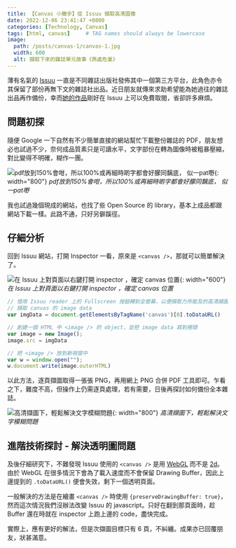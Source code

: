 ```yaml
---
title: 【Canvas 小撇步】從 Issuu 擷取高清圖像
date: 2022-12-06 23:41:47 +0800
categories: [Technology, Canvas]
tags: [html, canvas]     # TAG names should always be lowercase
image: 
  path: /posts/canvas-1/canvas-1.jpg
  width: 600
  alt: 擷取下來的雜誌單元故事《燕處危巢》
---
```


薄有名氣的 [Issuu](https://issuu.com/) 一直是不同雜誌出版社發佈其中一個第三方平台，此角色亦令其保留了部份再無下文的雜誌社出品。近日朋友就傳來求助希望能為她過往的雜誌出品再作備份，幸而[她的作品](https://issuu.com/arianalife/docs/ariana04/108)剛好在 Issuu 上可以免費取閱，省卻許多麻煩。

## 問題初探

隨便 Google 一下自然有不少簡單直接的網站幫忙下載整份雜誌的 PDF，朋友想必也試過不少，奈何成品質素只是可讀水平，文字部份在轉為圖像時被粗暴壓縮，對比變得不明確，糊作一團。

![pdf放到150%會咁，所以100%或再細時啲字都會好朦同黐底， 似一pat嘢](/posts/canvas-1/canvas-2.jpeg){: width="800"}
_pdf放到150%會咁，所以100%或再細時啲字都會好朦同黐底， 似一pat嘢_

我也試過幾個現成的網站，也找了些 Open Source 的 library，基本上成品都跟網站下載一樣。此路不通，只好另僻蹊徑。

## 仔細分析

回到 Issuu 網站，打開 Inspector 一看，原來是 `<canvas />`，那就可以簡單解決了。

![在 Issuu 上對頁面以右鍵打開 inspector ，確定 canvas 位置](/posts/canvas-1/canvas-3.jpg){: width="600"}
_在 Issuu 上對頁面以右鍵打開 inspector ，確定 canvas 位置_

```js
// 借用 Issuu reader 上的 Fullscreen 按鈕轉到全營幕，以便擷取力所能及的高清擷圖
// 擷取 canvas 的 image data 
var imgData = document.getElementsByTagName('canvas')[0].toDataURL() 

// 創建一個 HTML 中 <image /> 的 object，並把 image data 寫到裡頭
var image = new Image();
image.src = imgData

// 把 <image /> 放到新視窗中
var w = window.open("");
w.document.write(image.outerHTML)
```

以此方法，逐頁擷圖取得一張張 PNG，再用網上 PNG 合併 PDF 工具即可。乍看之下，難度不高，但操作上仍需逐頁處理，若有需要，日後再探討如何備份全本雜誌。

![高清擷圖下，輕鬆解決文字模糊問題](/posts/canvas-1/canvas-4.jpg){: width="800"}
_高清擷圖下，輕鬆解決文字模糊問題_

## 進階技術探討 - 解決透明圖問題

及後仔細研究下，不難發現 Issuu 使用的 `<canvas />` 是用 [WebGL](https://developer.mozilla.org/en-US/docs/Web/API/WebGL_API/) 而不是 [2d](https://developer.mozilla.org/en-US/docs/Web/API/CanvasRenderingContext2D)。由於 WebGL 在很多情況下會為了載入速度而不會保留 Drawing Buffer，因此上邊提到的 `.toDataURL()` 便會失效，剩下一個透明頁面。

一般解決的方法是在繪畫 `<canvas />` 時使用 `{preserveDrawingBuffer: true}`，然而這次情況我們沒辦法改變 Issuu 的 javascript。只好在翻到那頁面時，趁 Buffer 還在時就在 inspector 上跑上邊的 code，盡快完成。

實際上，應有更好的解法，但是次擷圖目標只有 6 頁，不糾纏。成果亦已回覆朋友，狀甚滿意。